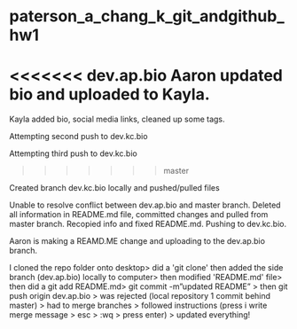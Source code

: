# paterson_a_chang_k_git_andgithub_hw1
<<<<<<< dev.ap.bio
Aaron updated bio and uploaded to Kayla.
=======
Kayla added bio, social media links, cleaned up some tags.

Attempting second push to dev.kc.bio

Attempting third push to dev.kc.bio

>>>>>>> master

Created branch dev.kc.bio locally and pushed/pulled files

Unable to resolve conflict between dev.ap.bio and master branch. Deleted all information in README.md file, committed changes and pulled from master branch. Recopied info and fixed README.md. Pushing to dev.kc.bio.

Aaron is making a REAMD.ME change and uploading to the dev.ap.bio branch.

>>>>>>>>

I cloned the repo folder onto desktop> did a 'git clone' then added the side branch (dev.ap.bio) locally to computer> then modified 'README.md' file> then did a git add README.md> git commit -m”updated README” > then git push origin dev.ap.bio > was rejected (local repository 1 commit behind master) > had to merge branches > followed instructions (press i write merge message > esc > :wq > press enter) > updated everything!